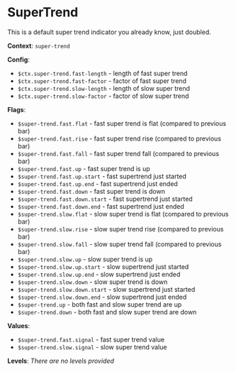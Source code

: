 # SuperTrend

This is a default super trend indicator you already know, just doubled.

**Context**: `super-trend`

**Config**:
*	`$ctx.super-trend.fast-length`  - length of fast super trend
*   `$ctx.super-trend.fast-factor`  - factor of fast super trend
*   `$ctx.super-trend.slow-length`  - length of slow super trend
*   `$ctx.super-trend.slow-factor`  - factor of slow super trend

**Flags**:
*	`$super-trend.fast.flat`    - fast super trend is flat (compared to previous bar)
*	`$super-trend.fast.rise`    - fast super trend rise (compared to previous bar)
*	`$super-trend.fast.fall`    - fast super trend fall (compared to previous bar)
*	`$super-trend.fast.up`    - fast super trend is up
*   `$super-trend.fast.up.start`  - fast supertrend just started
*   `$super-trend.fast.up.end`  - fast supertrend just ended
*   `$super-trend.fast.down`  - fast super trend is down
*   `$super-trend.fast.down.start`  - fast supertrend just started
*   `$super-trend.fast.down.end`  - fast supertrend just ended
*	`$super-trend.slow.flat`    - slow super trend is flat (compared to previous bar)
*	`$super-trend.slow.rise`    - slow super trend rise (compared to previous bar)
*	`$super-trend.slow.fall`    - slow super trend fall (compared to previous bar)
*	`$super-trend.slow.up`    - slow super trend is up
*   `$super-trend.slow.up.start`  - slow supertrend just started
*   `$super-trend.slow.up.end`  - slow supertrend just ended
*   `$super-trend.slow.down`  - slow super trend is down
*   `$super-trend.slow.down.start`  - slow supertrend just started
*   `$super-trend.slow.down.end`  - slow supertrend just ended
*   `$super-trend.up`  - both fast and slow super trend are up
*   `$super-trend.down`  - both fast and slow super trend are down

**Values**:
*	`$super-trend.fast.signal`   - fast super trend value
*   `$super-trend.slow.signal`  - slow super trend value

**Levels**:
_There are no levels provided_
